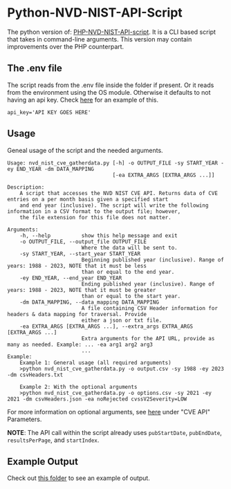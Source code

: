 # Python-NVD-NIST-API-Script
The python version of: [PHP-NVD-NIST-API-script](https://github.com/adiazsoriano/PHP-NVD-NIST-API-script). It is a CLI based script that takes in command-line arguments. This version may contain improvements over the PHP counterpart.

## The .env file
The script reads from the .env file inside the folder if present. Or it reads from the environment using the OS module. Otherwise it defaults to not having an api key. Check [here](.env) for an example of this.
```dotenv
api_key='API KEY GOES HERE'
```

## Usage
Geneal usage of the script and the needed arguments.
```
Usage: nvd_nist_cve_gatherdata.py [-h] -o OUTPUT_FILE -sy START_YEAR -ey END_YEAR -dm DATA_MAPPING
                                  [-ea EXTRA_ARGS [EXTRA_ARGS ...]]

Description:
    A script that accesses the NVD NIST CVE API. Returns data of CVE entries on a per month basis given a specified start
    and end year (inclusive). The script will write the following information in a CSV format to the output file; however,
    the file extension for this file does not matter.

Arguments:
    -h, --help          show this help message and exit
    -o OUTPUT_FILE, --output_file OUTPUT_FILE
                        Where the data will be sent to.
    -sy START_YEAR, --start_year START_YEAR
                        Beginning published year (inclusive). Range of years: 1988 - 2023, NOTE that it must be less
                        than or equal to the end year.
    -ey END_YEAR, --end_year END_YEAR
                        Ending published year (inclusive). Range of years: 1988 - 2023, NOTE that it must be greater
                        than or equal to the start year.
    -dm DATA_MAPPING, --data_mapping DATA_MAPPING
                        A file containing CSV Header information for headers & data mapping for traversal. Provide
                        either a json or txt file.
    -ea EXTRA_ARGS [EXTRA_ARGS ...], --extra_args EXTRA_ARGS [EXTRA_ARGS ...]
                        Extra arguments for the API URL, provide as many as needed. Example: ... -ea arg1 arg2 arg3
                        ...
Example:
    Example 1: General usage (all required arguments)
    >python nvd_nist_cve_gatherdata.py -o output.csv -sy 1988 -ey 2023 -dm csvHeaders.txt

    Example 2: With the optional arguments
    >python nvd_nist_cve_gatherdata.py -o options.csv -sy 2021 -ey 2021 -dm csvHeaders.json -ea noRejected cvssV2Severity=LOW
```
For more information on optional arguments, see [here](https://nvd.nist.gov/developers/vulnerabilities) under "CVE API" Parameters.

**NOTE**: The API call within the script already uses `pubStartDate`, `pubEndDate`, `resultsPerPage`, and `startIndex`.

## Example Output
Check out [this folder](example_output/) to see an example of output.